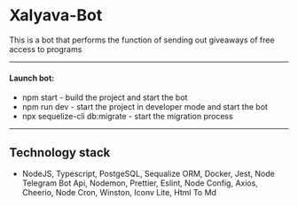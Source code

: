 # Xalyava-Bot
This is a bot that performs the function of sending out giveaways of free access to programs
***
#### Launch bot:
- npm start - build the project and start the bot
- npm run dev - start the project in developer mode and start the bot
- npx sequelize-cli db:migrate - start the migration process
***
## Technology stack
- NodeJS, Typescript, PostgeSQL, Sequalize ORM, Docker, Jest, Node Telegram Bot Api, Nodemon, Prettier, Eslint, Node Config, Axios, Cheerio, Node Cron, Winston, Iconv Lite, Html To Md